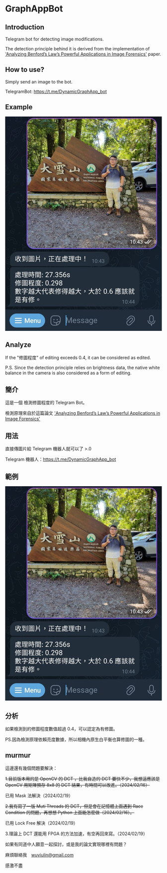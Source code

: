 # GraphAppBot

## Introduction
Telegram bot for detecting image modifications.

The detection principle behind it is derived from the implementation of ['Analyzing Benford’s Law’s Powerful Applications in Image Forensics'](https://www.mdpi.com/2076-3417/11/23/11482) paper.

## How to use?

Simply send an image to the bot.

TelegramBot: https://t.me/DynamicGraphApp_bot

## Example

![image](https://github.com/wuyiulin/GraphAppBot/blob/main/Photo/example.jpg)

## Analyze

If the "修圖程度" of editing exceeds 0.4, it can be considered as edited.

P.S. Since the detection principle relies on brightness data, the native white balance in the camera is also considered as a form of editing.


## 簡介

這是一個 檢測修圖程度的 Telegram Bot。

檢測原理來自於這篇論文 ['Analyzing Benford’s Law’s Powerful Applications in Image Forensics'](https://www.mdpi.com/2076-3417/11/23/11482)

## 用法

直接傳圖片給 Telegram 機器人就可以了 >.0

Telegram 機器人：https://t.me/DynamicGraphApp_bot

## 範例

![image](https://github.com/wuyiulin/GraphAppBot/blob/main/Photo/example.jpg)

## 分析

如果檢測到的修圖程度數值超過 0.4，可以認定為有修圖。

PS.因為檢測原理依賴亮度數據，所以相機內原生白平衡也算修圖的一種。

## murmur

這邊還有幾個問題要解決：

~~1.目前版本用的是 OpenCV 的 DCT ，比我自造的 DCT 要快不少，我想這應該是 OpenCV 用矩陣預存 8x8 的 DCT 結果，有時間可以改進。（2024/02/16）~~

已用 Mask 法解決（2024/02/19）

~~2.我有寫了一版 Muti Threads 的 DCT，但是會在記憶體上面遇到 Race Condition 的問題，再想想 Python 上面能怎麼做（2024/02/16）。~~

已用 Lock Free 解決（2024/02/19）

3.理論上 DCT 還能用 FPGA 的方法加速，有空再回來寫。（2024/02/19）


如果有同道中人願意一起探討，或是我的論文實現哪裡有問題？

麻煩聯絡我　wuyiulin@gmail.com

感激不盡

